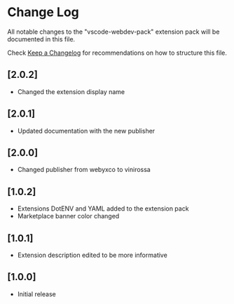 # Change Log

All notable changes to the "vscode-webdev-pack" extension pack will be documented in this file.

Check [Keep a Changelog](http://keepachangelog.com/) for recommendations on how to structure this file.

## [2.0.2]

- Changed the extension display name
  
## [2.0.1]

- Updated documentation with the new publisher
## [2.0.0]

- Changed publisher from webyxco to vinirossa

## [1.0.2]

- Extensions DotENV and YAML added to the extension pack
- Marketplace banner color changed

## [1.0.1]

- Extension description edited to be more informative

## [1.0.0]

- Initial release

